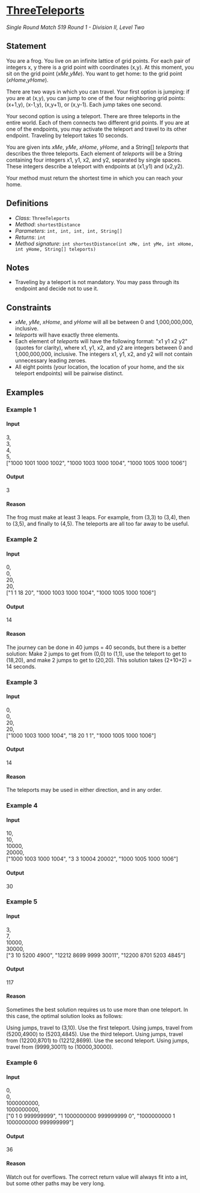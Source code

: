 # [ThreeTeleports](/tc?module=ProblemDetail&rd=14544&pm=11554)
*Single Round Match 519 Round 1 - Division II, Level Two*

## Statement
You are a frog. You live on an infinite lattice of grid points. For each pair of integers x, y there is a grid point with coordinates (x,y). At this moment, you sit on the grid point (*xMe*,*yMe*). You want to get home: to the grid point (*xHome*,*yHome*).

There are two ways in which you can travel. Your first option is jumping: if you are at (x,y), you can jump to one of the four neighboring grid points: (x+1,y), (x-1,y), (x,y+1), or (x,y-1). Each jump takes one second.

Your second option is using a teleport. There are three teleports in the entire world. Each of them connects two different grid points. If you are at one of the endpoints, you may activate the teleport and travel to its other endpoint. Traveling by teleport takes 10 seconds.

You are given ints *xMe*, *yMe*, *xHome*, *yHome*, and a String[] *teleports* that describes the three teleports. Each element of *teleports* will be a String containing four integers x1, y1, x2, and y2, separated by single spaces. These integers describe a teleport with endpoints at (x1,y1) and (x2,y2).

Your method must return the shortest time in which you can reach your home.

## Definitions
- *Class*: `ThreeTeleports`
- *Method*: `shortestDistance`
- *Parameters*: `int, int, int, int, String[]`
- *Returns*: `int`
- *Method signature*: `int shortestDistance(int xMe, int yMe, int xHome, int yHome, String[] teleports)`

## Notes
- Traveling by a teleport is not mandatory. You may pass through its endpoint and decide not to use it.

## Constraints
- *xMe*, *yMe*, *xHome*, and *yHome* will all be between 0 and 1,000,000,000, inclusive.
- *teleports* will have exactly three elements.
- Each element of *teleports* will have the following format: "x1 y1 x2 y2" (quotes for clarity), where x1, y1, x2, and y2 are integers between 0 and 1,000,000,000, inclusive. The integers x1, y1, x2, and y2 will not contain unnecessary leading zeroes.
- All eight points (your location, the location of your home, and the six teleport endpoints) will be pairwise distinct.

## Examples
### Example 1
#### Input
<c>3,<br />3,<br />4,<br />5,<br />["1000 1001 1000 1002", "1000 1003 1000 1004", "1000 1005 1000 1006"]</c>
#### Output
<c>3</c>
#### Reason
The frog must make at least 3 leaps. For example, from (3,3) to (3,4), then to (3,5), and finally to (4,5). The teleports are all too far away to be useful.

### Example 2
#### Input
<c>0,<br />0,<br />20,<br />20,<br />["1 1 18 20", "1000 1003 1000 1004", "1000 1005 1000 1006"]</c>
#### Output
<c>14</c>
#### Reason
The journey can be done in 40 jumps = 40 seconds, but there is a better solution: Make 2 jumps to get from (0,0) to (1,1), use the teleport to get to (18,20), and make 2 jumps to get to (20,20). This solution takes (2+10+2) = 14 seconds.

### Example 3
#### Input
<c>0,<br />0,<br />20,<br />20,<br />["1000 1003 1000 1004", "18 20 1 1", "1000 1005 1000 1006"]</c>
#### Output
<c>14</c>
#### Reason
The teleports may be used in either direction, and in any order.

### Example 4
#### Input
<c>10,<br />10,<br />10000,<br />20000,<br />["1000 1003 1000 1004", "3 3 10004 20002", "1000 1005 1000 1006"]</c>
#### Output
<c>30</c>
### Example 5
#### Input
<c>3,<br />7,<br />10000,<br />30000,<br />["3 10 5200 4900", "12212 8699 9999 30011", "12200 8701 5203 4845"]</c>
#### Output
<c>117</c>
#### Reason
Sometimes the best solution requires us to use more than one teleport. In this case, the optimal solution looks as follows:

Using jumps, travel to (3,10).
Use the first teleport.
Using jumps, travel from (5200,4900) to (5203,4845).
Use the third teleport.
Using jumps, travel from (12200,8701) to (12212,8699).
Use the second teleport.
Using jumps, travel from (9999,30011) to (10000,30000).

### Example 6
#### Input
<c>0,<br />0,<br />1000000000,<br />1000000000,<br />["0 1 0 999999999", "1 1000000000 999999999 0", "1000000000 1 1000000000 999999999"]</c>
#### Output
<c>36</c>
#### Reason
Watch out for overflows. The correct return value will always fit into a int, but some other paths may be very long.


